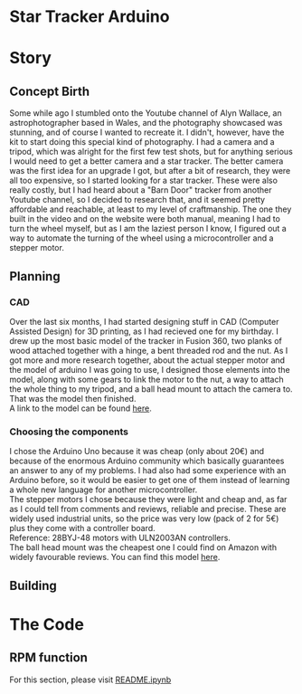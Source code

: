 # Star Tracker Arduino

# Story
## Concept Birth

Some while ago I stumbled onto the Youtube channel of Alyn Wallace, an astrophotographer based in Wales, and the photography showcased was stunning, and of course I wanted to recreate it. I didn't, however, have the kit to start doing this special kind of photography. I had a camera and a tripod, which was alright for the first few test shots, but for anything serious I would need to get a better camera and a star tracker. The better camera was the first idea for an upgrade I got, but after a bit of research, they were all too expensive, so I started looking for a star tracker. These were also really costly, but I had heard about a "Barn Door" tracker from another Youtube channel, so I decided to research that, and it seemed pretty affordable and reachable, at least to my level of craftmanship. The one they built in the video and on the website were both manual, meaning I had to turn the wheel myself, but as I am the laziest person I know, I figured out a way to automate the turning of the wheel using a microcontroller and a stepper motor.

## Planning
### CAD

Over the last six months, I had started designing stuff in CAD (Computer Assisted Design) for 3D printing, as I had recieved one for my birthday. I drew up the most basic model of the tracker in Fusion 360, two planks of wood attached together with a hinge, a bent threaded rod and the nut. As I got more and more research together, about the actual stepper motor and the model of arduino I was going to use, I designed those elements into the model, along with some gears to link the motor to the nut, a way to attach the whole thing to my tripod, and a ball head mount to attach the camera to. That was the model then finished.  
A link to the model can be found [here](https://a360.co/3vgp8XN).  

### Choosing the components

I chose the Arduino Uno because it was cheap (only about 20€) and because of the enormous Arduino community which basically guarantees an answer to any of my problems. I had also had some experience with an Arduino before, so it would be easier to get one of them instead of learning a whole new language for another microcontroller.  
The stepper motors I chose because they were light and cheap and, as far as I could tell from comments and reviews, reliable and precise. These are widely used industrial units, so the price was very low (pack of 2 for 5€) plus they come with a controller board.  
Reference: 28BYJ-48 motors with ULN2003AN controllers.  
The ball head mount was the cheapest one I could find on Amazon with widely favourable reviews. You can find this model [here](https://www.amazon.fr/gp/product/B0087MV3LI/ref=ppx_yo_dt_b_asin_title_o02_s00?ie=UTF8&psc=1).

## Building

# The Code

## RPM function

For this section, please visit [README.ipynb](https://github.com/aLonelySquidNamedBob/Star_Tracker_Arduino/blob/main/README.ipynb)